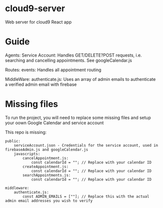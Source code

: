 # cloud9-server
Web server for cloud9 React app

# Guide
Agents:
    Service Account:
        Handles GET/DELETE?POST requests, i.e. searching and cancelling appointments. See googleCalendar.js

Routes:
    events:
        Handles all appointment routing

MiddleWare:
    authenticate.js:
        Uses an array of admin emails to authenticate a verified admin email with firebase


# Missing files
To run the project, you will need to replace some missing files and setup your oown Google Calendar and service account

This repo is missing:

    public:
        serviceAccount.json - Credentials for the service account, used in firebaseAdmin.js and googleCalendar.js
        javascripts:
            cancelAppointment.js:
                const calendarId = ""; // Replace with your calendar ID
            createAppointment.js:
                const calendarId = ""; // Replace with your calendar ID
            searchAppointments.js:
                const calendarId = ""; // Replace with your calendar ID

    middleware:
        authenticate.js:
            const ADMIN_EMAILS = [""]; // Replace this with the actual admin email addresses you wish to verify